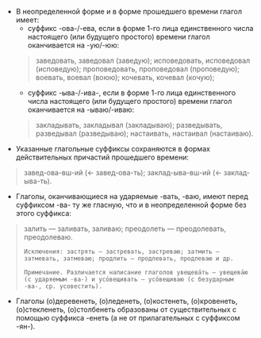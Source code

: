 - В неопределенной форме и в форме прошедшего времени глагол имеет:
	- суффикс -ова-/-ева, если в форме 1-го лица единственного числа настоящего (или будущего простого) времени глагол оканчивается на -ую/-юю:
	> заведовать, заведовал (заведую); исповедовать, исповедовал (исповедую); проповедовать, проповедовал (проповедую); воевать, воевал (воюю); кочевать, кочевал (кочую);
	- суффикс -ыва-/-ива-, если в форме 1-го лица единственного числа настоящего (или будущего простого) времени глагол оканчивается на -ываю/-иваю:
	> закладывать, закладывал (закладываю); разведывать, разведывал (разведываю); настаивать, настаивал (настаиваю).
- Указанные глагольные суффиксы сохраняются в формах действительных причастий прошедшего времени:
> завед-ова-вш-ий (<- завед-ова-ть); заклад-ыва-вш-ий (<- заклад-ыва-ть).

- Глаголы, оканчивающиеся на ударяемые -вать, -ваю, имеют перед суффиксом -ва- ту же гласную, что и в неопределенной форме без этого суффикса:
> залить — заливать, заливаю; преодолеть — преодолевать, преодолеваю.
>
>     Исключения: застрять — застревать, застреваю; затмить — затмевать, затмеваю; продлить — продлевать, продлеваю и др.
>
>     Примечание. Различается написание глаголов увещева́ть — увещева́ю (с ударяемым -ва-) и усо́вещивать — усо́вещиваю (с безударным -ва-, ср. усовестить).
>

- Глаголы (о)деревенеть, (о)леденеть, (о)костенеть, (о)кровенеть, (о)стекленеть, (о)столбенеть образованы от существительных с помощью суффикса -енеть (а не от прилагательных с суффиксом -ян-).
